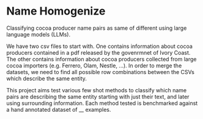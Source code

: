 # Name Homogenize

Classifying cocoa producer name pairs as same of different using large language models (LLMs).

We have two csv files to start with. One contains information about cocoa producers contained in a pdf released by the govenrmnet of Ivory Coast. The other contains information about cocoa producers collected from large cocoa importers (e.g. Ferrero, Olam, Nestle, ...). In order to merge the datasets, we need to find all possible row combinations between the CSVs which describe the same entity. <br>

This project aims test various few shot methods to classify which name pairs are describing the same entity starting with just their text, and later using surrounding information. Each method tested is benchmarked against a hand annotated dataset of __ examples.  

